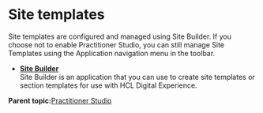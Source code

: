 # Site templates

Site templates are configured and managed using Site Builder. If you choose not to enable Practitioner Studio, you can still manage Site Templates using the Application navigation menu in the toolbar.

-   **[Site Builder](../sitebuilder/sitebuilder_intro.md)**  
Site Builder is an application that you can use to create site templates or section templates for use with HCL Digital Experience.

**Parent topic:**[Practitioner Studio](../practitioner_studio/practitionerstudio_overview.md)

